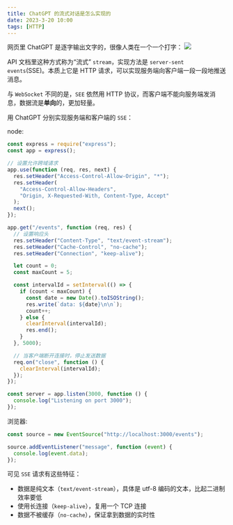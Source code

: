 ```yaml
---
title: ChatGPT 的流式对话是怎么实现的
date: 2023-3-20 10:00
tags: [HTTP]
---
```


网页里 ChatGPT 是逐字输出文字的，很像人类在一个一个打字：
![](https://imbant-blog.oss-cn-shanghai.aliyuncs.com/blog-img/sse-chatgpt/sse2.gif)

API 文档里这种方式称为“流式” `stream`，实现方法是 `server-sent events`(SSE)。本质上它是 HTTP 请求，可以实现服务端向客户端一段一段地推送消息。

与 `WebSocket` 不同的是，`SEE` 依然用 HTTP 协议，而客户端不能向服务端发消息，数据流是**单向**的，更加轻量。

用 ChatGPT 分别实现服务端和客户端的 `SSE`：

node:

```js
const express = require("express");
const app = express();

// 设置允许跨域请求
app.use(function (req, res, next) {
  res.setHeader("Access-Control-Allow-Origin", "*");
  res.setHeader(
    "Access-Control-Allow-Headers",
    "Origin, X-Requested-With, Content-Type, Accept"
  );
  next();
});

app.get("/events", function (req, res) {
  // 设置响应头
  res.setHeader("Content-Type", "text/event-stream");
  res.setHeader("Cache-Control", "no-cache");
  res.setHeader("Connection", "keep-alive");

  let count = 0;
  const maxCount = 5;

  const intervalId = setInterval(() => {
    if (count < maxCount) {
      const date = new Date().toISOString();
      res.write(`data: ${date}\n\n`);
      count++;
    } else {
      clearInterval(intervalId);
      res.end();
    }
  }, 5000);

  // 当客户端断开连接时，停止发送数据
  req.on("close", function () {
    clearInterval(intervalId);
  });
});

const server = app.listen(3000, function () {
  console.log("Listening on port 3000");
});
```

浏览器:

```js
const source = new EventSource("http://localhost:3000/events");

source.addEventListener("message", function (event) {
  console.log(event.data);
});
```

可见 `SSE` 请求有这些特征：
- 数据是纯文本（`text/event-stream`），具体是 utf-8 编码的文本，比起二进制效率要低
- 使用长连接（`keep-alive`），复用一个 TCP 连接
- 数据不被缓存（`no-cache`），保证拿到数据的实时性

<!-- https://zhuanlan.zhihu.com/p/21308648 -->
